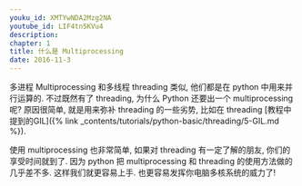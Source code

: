 ```yaml
---
youku_id: XMTYwNDA2Mzg2NA
youtube_id: LIF4tn5KVu4
description: 
chapter: 1
title: 什么是 Multiprocessing
date: 2016-11-3
---
```



多进程 Multiprocessing 和多线程 threading 类似, 他们都是在 python 中用来并行运算的.
不过既然有了 threading, 为什么 Python 还要出一个 multiprocessing 呢?
原因很简单, 就是用来弥补 threading 的一些劣势, 比如在 threading [教程中提到的GIL]({% link _contents/tutorials/python-basic/threading/5-GIL.md %}).

使用 multiprocessing 也非常简单, 如果对 threading 有一定了解的朋友, 你们的享受时间就到了.
因为 python 把 multiprocessing 和 threading 的使用方法做的几乎差不多. 这样我们就更容易上手.
也更容易发挥你电脑多核系统的威力了!